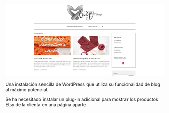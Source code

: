![Página home](/content/projects/crispy.jpg)

Una instalación sencilla de WordPress que utiliza su funcionalidad de blog al máximo potencial.

Se ha necesitado instalar un plug-in adicional para mostrar los productos Etsy de la clienta en una página aparte.
